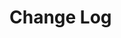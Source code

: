 # Change Log

<!-- latest_release -->
<!-- latest_release -->

<!-- release_rollup -->
<!-- release_rollup -->

<!-- latest_stable_release -->
<!-- latest_stable_release -->